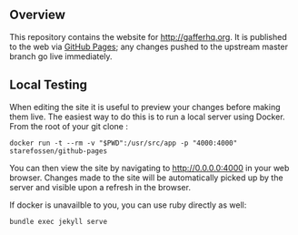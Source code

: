 Overview
--------

This repository contains the website for http://gafferhq.org. It is published to the web via [GitHub Pages](https://pages.github.com/); any changes pushed to the upstream master branch go live immediately.

Local Testing
-------------

When editing the site it is useful to preview your changes before making them live. The easiest way to do this is to run a local server using Docker. From the root of your git clone :

```
docker run -t --rm -v "$PWD":/usr/src/app -p "4000:4000" starefossen/github-pages
```

You can then view the site by navigating to http://0.0.0.0:4000 in your web browser. Changes made to the site will be automatically picked up by the server and visible upon a refresh in the browser.

If docker is unavailble to you, you can use ruby directly as well:

```
bundle exec jekyll serve
```
